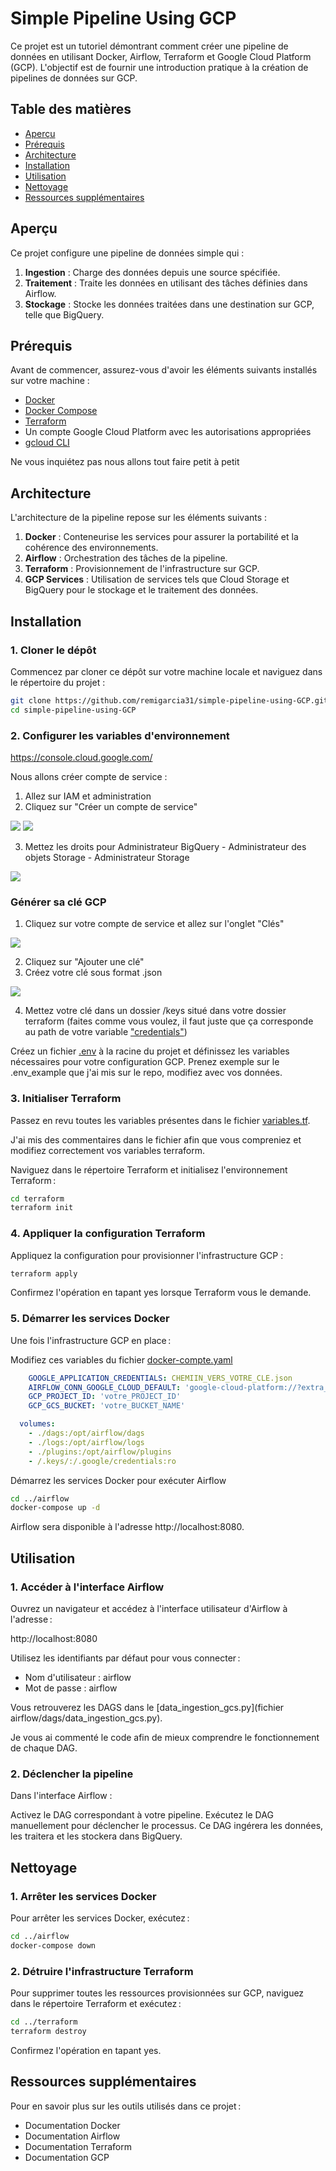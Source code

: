 # Simple Pipeline Using GCP

Ce projet est un tutoriel démontrant comment créer une pipeline de données en utilisant Docker, Airflow, Terraform et Google Cloud Platform (GCP). L'objectif est de fournir une introduction pratique à la création de pipelines de données sur GCP.

## Table des matières

- [Aperçu](#aperçu)
- [Prérequis](#prérequis)
- [Architecture](#architecture)
- [Installation](#installation)
- [Utilisation](#utilisation)
- [Nettoyage](#nettoyage)
- [Ressources supplémentaires](#ressources-supplémentaires)


## Aperçu

Ce projet configure une pipeline de données simple qui :

1. **Ingestion** : Charge des données depuis une source spécifiée.
2. **Traitement** : Traite les données en utilisant des tâches définies dans Airflow.
3. **Stockage** : Stocke les données traitées dans une destination sur GCP, telle que BigQuery.


## Prérequis

Avant de commencer, assurez-vous d'avoir les éléments suivants installés sur votre machine :

- [Docker](https://www.docker.com/)
- [Docker Compose](https://docs.docker.com/compose/)
- [Terraform](https://www.terraform.io/)
- Un compte Google Cloud Platform avec les autorisations appropriées
- [gcloud CLI](https://cloud.google.com/sdk/gcloud)

Ne vous inquiétez pas nous allons tout faire petit à petit

## Architecture

L'architecture de la pipeline repose sur les éléments suivants :

1. **Docker** : Conteneurise les services pour assurer la portabilité et la cohérence des environnements.
2. **Airflow** : Orchestration des tâches de la pipeline.
3. **Terraform** : Provisionnement de l'infrastructure sur GCP.
4. **GCP Services** : Utilisation de services tels que Cloud Storage et BigQuery pour le stockage et le traitement des données.


## Installation

### 1. Cloner le dépôt

Commencez par cloner ce dépôt sur votre machine locale et naviguez dans le répertoire du projet :

```bash
git clone https://github.com/remigarcia31/simple-pipeline-using-GCP.git
cd simple-pipeline-using-GCP
```

### 2. Configurer les variables d'environnement
https://console.cloud.google.com/

Nous allons créer compte de service :
  1. Allez sur IAM et administration
  2. Cliquez sur "Créer un compte de service"

![](images/[FR]-IAM_creer_compte_service_0.png)
![](images/[FR]-IAM_creer_compte_service_1.png)

  3. Mettez les droits pour Administrateur BigQuery - Administrateur des objets Storage - Administrateur Storage

![](images/[FR]-IAM_creer_compte_service_2.png)

### Générer sa clé GCP
  1. Cliquez sur votre compte de service et allez sur l'onglet "Clés"
  
  ![](images/[FR]-IAM_creer_compte_service_3.png)
  
  2. Cliquez sur "Ajouter une clé"
  3. Créez votre clé sous format .json
  
  ![](images/[FR]-IAM_creer_compte_service_4.png)
  
  4. Mettez votre clé dans un dossier /keys situé dans votre dossier terraform (faites comme vous voulez, il faut juste que ça corresponde au path de votre variable ["credentials"](terraform/variables_example.tf))
  
Créez un fichier [.env](airflow/.env_example) à la racine du projet et définissez les variables nécessaires pour votre configuration GCP.
Prenez exemple sur le .env_example que j'ai mis sur le repo, modifiez avec vos données.

### 3. Initialiser Terraform

Passez en revu toutes les variables présentes dans le fichier [variables.tf](terraform/variables_example.tf).

J'ai mis des commentaires dans le fichier afin que vous compreniez et modifiez correctement vos variables terraform.

Naviguez dans le répertoire Terraform et initialisez l'environnement Terraform :

```bash
cd terraform
terraform init
```

### 4. Appliquer la configuration Terraform
Appliquez la configuration pour provisionner l'infrastructure GCP :


```bash
terraform apply
```
Confirmez l'opération en tapant yes lorsque Terraform vous le demande.

### 5. Démarrer les services Docker
Une fois l'infrastructure GCP en place :

Modifiez ces variables du fichier [docker-compte.yaml](airflow/docker-compose_example.yaml)
```yaml
    GOOGLE_APPLICATION_CREDENTIALS: CHEMIIN_VERS_VOTRE_CLE.json
    AIRFLOW_CONN_GOOGLE_CLOUD_DEFAULT: 'google-cloud-platform://?extra__google_cloud_platform__key_path=CHEMIIN_VERS_VOTRE_CLE.json'
    GCP_PROJECT_ID: 'votre_PROJECT_ID'
    GCP_GCS_BUCKET: 'votre_BUCKET_NAME'

  volumes:
    - ./dags:/opt/airflow/dags
    - ./logs:/opt/airflow/logs
    - ./plugins:/opt/airflow/plugins
    - /.keys/:/.google/credentials:ro
```
Démarrez les services Docker pour exécuter Airflow

```bash
cd ../airflow
docker-compose up -d
```
Airflow sera disponible à l'adresse http://localhost:8080.

## Utilisation

### 1. Accéder à l'interface Airflow
Ouvrez un navigateur et accédez à l'interface utilisateur d'Airflow à l'adresse :

http://localhost:8080

Utilisez les identifiants par défaut pour vous connecter :
- Nom d'utilisateur : airflow
- Mot de passe : airflow

Vous retrouverez les DAGS dans le [data_ingestion_gcs.py](fichier airflow/dags/data_ingestion_gcs.py).

Je vous ai commenté le code afin de mieux comprendre le fonctionnement de chaque DAG.

### 2. Déclencher la pipeline
Dans l'interface Airflow :

Activez le DAG correspondant à votre pipeline.
Exécutez le DAG manuellement pour déclencher le processus.
Ce DAG ingérera les données, les traitera et les stockera dans BigQuery.

## Nettoyage
### 1. Arrêter les services Docker
Pour arrêter les services Docker, exécutez :


```bash
cd ../airflow
docker-compose down
```

### 2. Détruire l'infrastructure Terraform
Pour supprimer toutes les ressources provisionnées sur GCP, naviguez dans le répertoire Terraform et exécutez :

```bash
cd ../terraform
terraform destroy
```
Confirmez l'opération en tapant yes.

## Ressources supplémentaires
Pour en savoir plus sur les outils utilisés dans ce projet :

- Documentation Docker
- Documentation Airflow
- Documentation Terraform
- Documentation GCP
